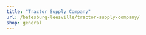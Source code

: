 ```yaml
---
title: "Tractor Supply Company"
url: /batesburg-leesville/tractor-supply-company/
shop: general
---
```

